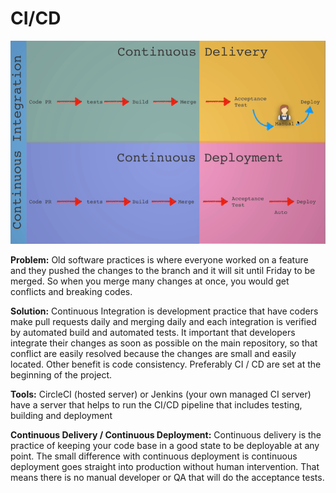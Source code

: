 # CI/CD

![](../.gitbook/assets/ci.png)

**Problem:** Old software practices is where everyone worked on a feature and they pushed the changes to the branch and it will sit until Friday to be merged. So when you merge many changes at once, you would get conflicts and breaking codes.

**Solution:** Continuous Integration is development practice that have coders make pull requests daily and merging daily and each integration is verified by automated build and automated tests. It important that developers integrate their changes as soon as possible on the main repository, so that conflict are easily resolved because the changes are small and easily located. Other benefit is code consistency. Preferably CI / CD are set at the beginning of the project.

**Tools:** CircleCI \(hosted server\) or Jenkins \(your own managed CI server\) have a server that helps to run the CI/CD pipeline that includes testing, building and deployment

**Continuous Delivery / Continuous Deployment:** Continuous delivery is the practice of keeping your code base in a good state to be deployable at any point. The small difference with continuous deployment is continuous deployment goes straight into production without human intervention. That means there is no manual developer or QA that will do the acceptance tests. 


